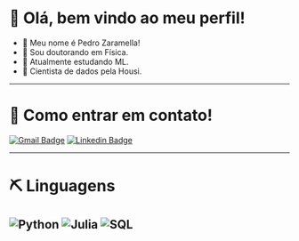 # 🤘 Olá, bem vindo ao meu perfil!

- 👋 Meu nome é Pedro Zaramella!
- 📒 Sou doutorando em Física.
- 🌱 Atualmente estudando ML.
- 🔭 Cientista de dados pela Housi.

------
# 📨 Como entrar em contato!
[![Gmail Badge](https://img.shields.io/badge/-Gmail-c14438?style=flat&logo=Gmail&logoColor=white&link=mailto:pedrozaramella.pz@gmail.com)](mailto:pedrozaramella.pz@gmail.com)
[![Linkedin Badge](https://img.shields.io/badge/-LinkedIn-blue?style=flat&logo=Linkedin&logoColor=white&link=https://www.linkedin.com/in/pedrozaramella/)](https://www.linkedin.com/in/pedrozaramella/)

------
# ⛏️ Linguagens
![Python](https://img.shields.io/badge/-Python-black?style=flat&logo=python&logoColor=blue)
![Julia](https://img.shields.io/badge/-Julia-black?style=flat&logo=julia&logoColor=white)
![SQL](https://img.shields.io/badge/-SQL-000000?style=flat&logo=mysql)
------



<!---
PedroZara/PedroZara is a ✨ special ✨ repository because its `README.md` (this file) appears on your GitHub profile.
You can click the Preview link to take a look at your changes.
--->
